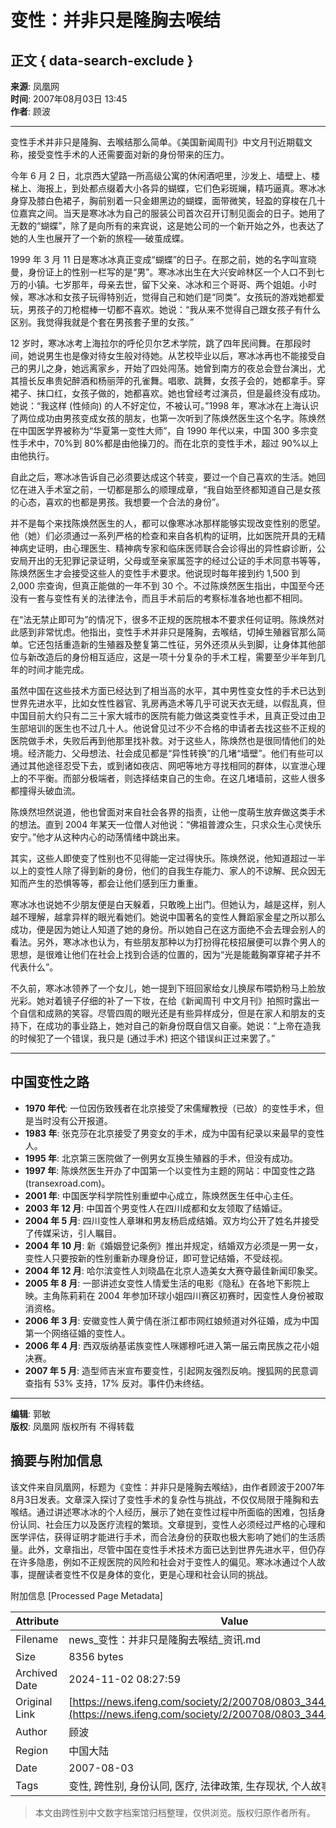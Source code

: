 # 变性：并非只是隆胸去喉结

## 正文 { data-search-exclude }


**来源**: 凤凰网  
**时间**: 2007年08月03日 13:45  
**作者**: 顾波  

---

变性手术并非只是隆胸、去喉结那么简单。《美国新闻周刊》中文月刊近期载文称，接受变性手术的人还需要面对新的身份带来的压力。

今年 6 月 2 日，北京西大望路一所高级公寓的休闲酒吧里，沙发上、墙壁上、楼梯上、海报上，到处都点缀着大小各异的蝴蝶，它们色彩斑斓，精巧逼真。寒冰冰身穿及膝白色裙子，胸前别着一只金翅黑边的蝴蝶，面带微笑，轻盈的穿梭在几十位嘉宾之间。当天是寒冰冰为自己的服装公司首次召开订制见面会的日子。她用了无数的“蝴蝶”，除了是向所有的来宾说，这是她公司的一个新开始之外，也表达了她的人生也展开了一个新的旅程──破茧成蝶。

1999 年 3 月 11 日是寒冰冰真正变成“蝴蝶”的日子。在那之前，她的名字叫宣晓曼，身份证上的性别一栏写的是“男”。寒冰冰出生在大兴安岭林区一个人口不到七万的小镇。七岁那年，母亲去世，留下父亲、冰冰和三个哥哥、两个姐姐。小时候，寒冰冰和女孩子玩得特别近，觉得自己和她们是“同类”。女孩玩的游戏她都爱玩，男孩子的刀枪棍棒一切都不喜欢。她说：“我从来不觉得自己跟女孩子有什么区别。我觉得我就是个套在男孩套子里的女孩。”

12 岁时，寒冰冰考上海拉尔的呼伦贝尔艺术学院，跳了四年民间舞。在那段时间，她说男生也是像对待女生般对待她。从艺校毕业以后，寒冰冰再也不能接受自己的男儿之身，她远离家乡，开始了四处闯荡。她曾到南方的夜总会登台演出，尤其擅长反串贵妃醉酒和杨丽萍的孔雀舞。唱歌、跳舞，女孩子会的，她都拿手。穿裙子、抹口红，女孩子做的，她都喜欢。她也曾经考过演员，但是最终没有成功。她说：“我这样 (性倾向) 的人不好定位，不被认可。”1998 年，寒冰冰在上海认识了两位成功由男孩变成女孩的朋友，也第一次听到了陈焕然医生这个名字。陈焕然在中国医学界被称为“华夏第一变性大师”，自 1990 年代以来，中国 300 多宗变性手术中，70%到 80%都是由他操刀的。而在北京的变性手术，超过 90%以上由他执行。

自此之后，寒冰冰告诉自己必须要达成这个转变，要过一个自己喜欢的生活。她回忆在进入手术室之前，一切都是那么的顺理成章，“我自始至终都知道自己是女孩的心态，喜欢的也都是男孩。我想要一个合法的身份”。

并不是每个来找陈焕然医生的人，都可以像寒冰冰那样能够实现改变性别的愿望。他（她）们必须通过一系列严格的检查和来自各机构的证明，比如医院开具的无精神病史证明，由心理医生、精神病专家和临床医师联合会诊得出的异性癖诊断，公安局开出的无犯罪记录证明，父母或至亲家属签字的经过公证的手术同意书等等，陈焕然医生才会接受这些人的变性手术要求。他说现时每年接到约 1,500 到 2,000 宗查询，但真正能做的一年不到 30 个。不过陈焕然医生指出，中国至今还没有一套与变性有关的法律法令，而且手术前后的考察标准各地也都不相同。

在“法无禁止即可为”的情况下，很多不正规的医院根本不要求任何证明。陈焕然对此感到非常忧虑。他指出，变性手术并非只是隆胸，去喉结，切掉生殖器官那么简单。它还包括重造新的生殖器及整复第二性征，另外还须从头到脚，让身体其他部位与新改造后的身份相互适应，这是一项十分复杂的手术工程，需要至少半年到几年的时间才能完成。

虽然中国在这些技术方面已经达到了相当高的水平，其中男性变女性的手术已达到世界先进水平，比如女性性器官、乳房再造术等几乎可说天衣无缝，以假乱真，但中国目前大约只有二三十家大城市的医院有能力做这类变性手术，且真正受过由卫生部培训的医生也不过几十人。他说曾见过不少不合格的申请者去找这些不正规的医院做手术，失败后再到他那里找补救。对于这些人，陈焕然也是很同情他们的处境。经济能力、父母想法、社会成见都是“异性转换”的几堵“墙壁”。他们有些可以通过其他途径忍受下去，或到诸如夜店、网吧等地方寻找相同的群体，以宣泄心理上的不平衡。而部分极端者，则选择结束自己的生命。在这几堵墙前，这些人很多都撞得头破血流。

陈焕然坦然说道，他也曾面对来自社会各界的指责，让他一度萌生放弃做这类手术的想法。直到 2004 年某天一位僧人对他说：“佛祖普渡众生，只求众生心灵快乐安宁。”他才从这种内心的动荡情绪中跳出来。

其实，这些人即使变了性别也不见得能一定过得快乐。陈焕然说，他知道超过一半以上的变性人除了得到新的身份，他们的自我生存能力、家人的不谅解、民众因无知而产生的恐惧等等，都会让他们感到压力重重。

寒冰冰也说她不少朋友便是白天躲着，只敢晚上出门。但她认为，越是这样，别人越不理解，越拿异样的眼光看她们。她说中国著名的变性人舞蹈家金星之所以那么成功，便是因为她让人知道了她的身份。所以她自己在这方面绝不会去理会别人的看法。另外，寒冰冰也认为，有些朋友那种以为打扮得花枝招展便可以靠个男人的思想，是很难让他们在社会上找到合适的位置的，因为“光是能戴胸罩穿裙子并不代表什么”。

不久前，寒冰冰领养了一个女儿，她一提到下班回家给女儿换尿布喂奶粉马上脸放光彩。她对着镜子仔细的补了一下妆，在给《新闻周刊 中文月刊》拍照时露出一个自信和成熟的笑容。尽管四周的眼光还是有些异样成分，但是在家人和朋友的支持下，在成功的事业路上，她对自己的新身份既自信又自豪。她说：“上帝在造我的时候犯了一个错误，我只是 (通过手术) 把这个错误纠正过来罢了。”

---

## 中国变性之路

- **1970 年代**: 一位因伤致残者在北京接受了宋儒耀教授（已故）的变性手术，但是当时没有公开报道。
- **1983 年**: 张克莎在北京接受了男变女的手术，成为中国有纪录以来最早的变性人。
- **1995 年**: 北京第三医院做了一例男女互换生殖器的手术，但没有成功。
- **1997 年**: 陈焕然医生开办了中国第一个以变性为主题的网站：中国变性之路(transexroad.com)。
- **2001 年**: 中国医学科学院性别重塑中心成立，陈焕然医生任中心主任。
- **2003 年 12 月**: 中国首个男变性人在四川成都和女友领取了结婚证。
- **2004 年 5 月**: 四川变性人章琳和男友杨启成结婚。双方均公开了姓名并接受了传媒采访，引人瞩目。
- **2004 年 10 月**: 新《婚姻登记条例》推出并规定，结婚双方必须是一男一女，变性人只要按新的性别重新办理身份证，即可登记结婚，不受歧视。
- **2004 年 12 月**: 哈尔滨变性人刘晓晶在北京人造美女大赛夺最佳新闻印象奖。
- **2005 年 8 月**: 一部讲述女变性人情爱生活的电影《隐私》在各地下影院上映。主角陈莉莉在 2004 年参加环球小姐四川赛区初赛时，因变性人身份被取消资格。
- **2006 年 3 月**: 安徽变性人黄宁倩在浙江都市网红娘频道对外征婚，成为中国第一个网络征婚的变性人。
- **2006 年 4 月**: 西双版纳基诺族变性人咪娜穆吒进入第一届云南民族之花小姐决赛。
- **2007 年 5 月**: 造型师吉米宣布要变性，引起网友强烈反响。搜狐网的民意调查指有 53% 支持，17% 反对。事件仍未终结。

---

**编辑**: 郭敏  
**版权**: 凤凰网 版权所有 不得转载

## 摘要与附加信息

<!-- tcd_abstract -->
该文件来自凤凰网，标题为《变性：并非只是隆胸去喉结》，由作者顾波于2007年8月3日发表。文章深入探讨了变性手术的复杂性与挑战，不仅仅局限于隆胸和去喉结。通过讲述寒冰冰的个人经历，展示了她在变性过程中所面临的困难，包括身份认同、社会压力以及医疗流程的繁琐。文章提到，变性人必须经过严格的心理和医学评估，获得证明才能进行手术，而合法身份的获取也极大影响了她们的生活质量。此外，文章指出，尽管中国在变性手术技术方面已达到世界先进水平，但仍存在许多隐患，例如不正规医院的风险和社会对于变性人的偏见。寒冰冰通过个人故事，提醒读者变性不仅是身体的变化，更是心理和社会认同的挑战。
<!-- tcd_abstract_end -->

附加信息 [Processed Page Metadata]

| Attribute       | Value                                  |
|-----------------|----------------------------------------|
| Filename        | news_变性：并非只是隆胸去喉结_资讯.md                             |
| Size            | 8356 bytes                           |
| Archived Date   | 2024-11-02 08:27:59                             |
| Original Link   | [https://news.ifeng.com/society/2/200708/0803_344_175604.shtml](https://news.ifeng.com/society/2/200708/0803_344_175604.shtml)                       |
| Author          | 顾波                               |
| Region          | 中国大陆                               |
| Date            | 2007-08-03                                 |
| Tags            | 变性, 跨性别, 身份认同, 医疗, 法律政策, 生存现状, 个人故事                                 |
>
> 本文由跨性别中文数字档案馆归档整理，仅供浏览。版权归原作者所有。
>
